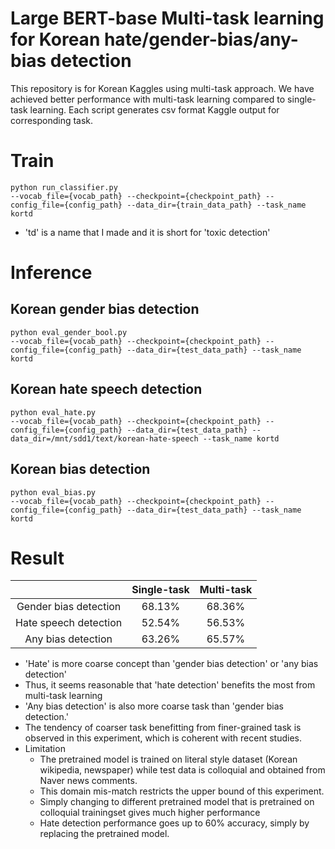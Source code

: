 # Large BERT-base Multi-task learning for Korean hate/gender-bias/any-bias detection
This repository is for Korean Kaggles using multi-task approach.
We have achieved better performance with multi-task learning compared to
single-task learning.
Each script generates csv format Kaggle output for corresponding task.

# Train
```
python run_classifier.py
--vocab_file={vocab_path} --checkpoint={checkpoint_path} --config_file={config_path} --data_dir={train_data_path} --task_name kortd

```
* 'td' is a name that I made and it is short for 'toxic detection'

# Inference
## Korean gender bias detection
```
python eval_gender_bool.py
--vocab_file={vocab_path} --checkpoint={checkpoint_path} --config_file={config_path} --data_dir={test_data_path} --task_name kortd
``` 
## Korean hate speech detection
```
python eval_hate.py
--vocab_file={vocab_path} --checkpoint={checkpoint_path} --config_file={config_path} --data_dir={test_data_path} --data_dir=/mnt/sdd1/text/korean-hate-speech --task_name kortd
```

## Korean bias detection
```
python eval_bias.py
--vocab_file={vocab_path} --checkpoint={checkpoint_path} --config_file={config_path} --data_dir={test_data_path} --task_name kortd
```

# Result
|                       | Single-task | Multi-task |
|:---------------------:|:-----------:|:----------:|
| Gender bias detection |    68.13%   |   68.36%   |
| Hate speech detection |    52.54%   |   56.53%   |
|   Any bias detection  |    63.26%   |   65.57%   |
* 'Hate' is more coarse concept than 'gender bias detection' or 'any bias detection'
* Thus, it seems reasonable that 'hate detection' benefits the most from multi-task learning
* 'Any bias detection' is also more coarse task than 'gender bias detection.'
* The tendency of coarser task benefitting from finer-grained task is observed in this experiment, which is coherent with recent studies.
* Limitation
    * The pretrained model is trained on literal style dataset (Korean wikipedia, newspaper) while test data is colloquial and obtained from Naver news comments.
    * This domain mis-match restricts the upper bound of this experiment.
    * Simply changing to different pretrained model that is pretrained on colloquial trainingset gives much higher performance
    * Hate detection performance goes up to 60% accuracy, simply by replacing the pretrained model.
    


